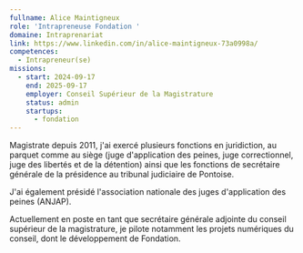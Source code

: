 ```yaml
---
fullname: Alice Maintigneux
role: 'Intrapreneuse Fondation '
domaine: Intraprenariat
link: https://www.linkedin.com/in/alice-maintigneux-73a0998a/
competences:
  - Intrapreneur(se)
missions:
  - start: 2024-09-17
    end: 2025-09-17
    employer: Conseil Supérieur de la Magistrature
    status: admin
    startups:
      - fondation
---
```

Magistrate depuis 2011, j'ai exercé plusieurs fonctions en juridiction, au parquet comme au siège (juge d'application des peines, juge correctionnel, juge des libertés et de la détention) ainsi que les fonctions de secrétaire générale de la présidence au tribunal judiciaire de Pontoise. 

J'ai également présidé l'association nationale des juges d'application des peines (ANJAP). 

Actuellement en poste en tant que secrétaire générale adjointe du conseil supérieur de la magistrature, je pilote notamment les projets numériques du conseil, dont le développement de Fondation. 